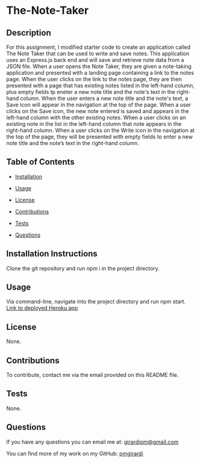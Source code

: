 # The-Note-Taker
 
  ## Description
For this assignment, I modified starter code to create an application called The Note Taker that can be used to write and save notes. This application uses an Express.js back end and will save and retrieve note data from a JSON file. When a user opens the Note Taker, they are given a note-taking application and presented with a landing page containing a link to the notes page. When the user clicks on the link to the notes page, they are then presented with a page that has existing notes listed in the left-hand column, plus empty fields tp eneter a new note title and the note's text in the right-hand column. When the user enters a new note title and the note's text, a Save icon will appear in the navigation at the top of the page. When a user clicks on the Save icon, the new note entered is saved and appears in the left-hand column with the other existing notes. When a user clicks on an existing note in the list in the left-hand column that note appears in the right-hand column. When a user clicks on the Write icon in the navigation at the top of the page, they will be presented with empty fields to enter a new note title and the note’s text in the right-hand column. 

  ## Table of Contents
  * [Installation](#installation-instructions)
  
  * [Usage](#usage)
  * [License](#license)
  * [Contributions](#contributions)
  
  * [Tests](#tests)
  
  * [Questions](#questions)
  
  ## Installation Instructions
  Clone the git repository and run npm i in the project directory.
  ## Usage
  Via command-line, navigate into the project directory and run npm start.
 [Link to deployed Heroku app](https://the-note-taker-by-pg.herokuapp.com/)
  ## License
  None.
  ## Contributions
  To contribute, contact me via the email provided on this README file.
  ## Tests
  None.

  ## Questions
  If you have any questions you can email me at: girardipm@gmail.com 

  You can find more of my work on my GitHub: [pmgirardi](https://github.com/pmgirardi) 